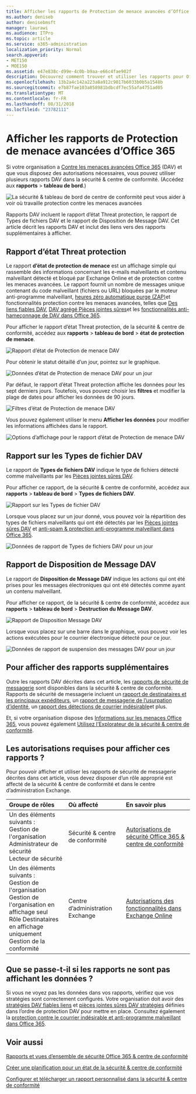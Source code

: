 ```yaml
---
title: Afficher les rapports de Protection de menace avancées d’Office 365
ms.author: deniseb
author: denisebmsft
manager: laurawi
ms.audience: ITPro
ms.topic: article
ms.service: o365-administration
localization_priority: Normal
search.appverid:
- MET150
- MOE150
ms.assetid: e47e838c-d99e-4c0b-b9aa-e66c4fae902f
description: Découvrez comment trouver et utiliser les rapports pour Office 365 avancée contre les menaces de sécurité &amp; centre de conformité.
ms.openlocfilehash: 13b2a4c142a223a8a912c9017b6033b0b5a1548b
ms.sourcegitcommit: e7b87fae103a858981bdbcdf7ec55afa4751ad05
ms.translationtype: MT
ms.contentlocale: fr-FR
ms.lasthandoff: 08/31/2018
ms.locfileid: "23782111"
---
```

# <a name="view-reports-for-office-365-advanced-threat-protection"></a>Afficher les rapports de Protection de menace avancées d’Office 365

Si votre organisation a [Contre les menaces avancées Office 365](office-365-atp.md) (DAV) et que vous disposez des autorisations nécessaires, vous pouvez utiliser plusieurs rapports DAV dans la sécurité &amp; centre de conformité. (Accédez aux **rapports** \> **tableau de bord**.)
  
![La sécurité &amp; tableau de bord de centre de conformité peut vous aider à voir où travaille protection contre les menaces avancées](media/6b213d34-adbb-44af-8549-be9a7e2db087.png)
  
Rapports DAV incluent le rapport d’état Threat protection, le rapport de Types de fichiers DAV et le rapport de Disposition de Message DAV. Cet article décrit les rapports DAV et inclut des liens vers des rapports supplémentaires à afficher.
  
## <a name="threat-protection-status-report"></a>Rapport d’état Threat protection

Le rapport **d’état de protection de menace** est un affichage simple qui rassemble des informations concernant les e-mails malveillants et contenu malveillant détecté et bloqué par Exchange Online et de protection contre les menaces avancées. Le rapport fournit un nombre de messages unique contenant du code malveillant (fichiers ou URL) bloquées par le moteur anti-programme malveillant, [heures zéro automatique purge (ZAP)](zero-hour-auto-purge.md)et fonctionnalités protection contre les menaces avancées, telles que [Des liens fiables DAV](atp-safe-links.md), [DAV agrégé Pièces jointes sûres](atp-safe-attachments.md)et les [fonctionnalités anti-hameçonnage de DAV dans Office 365](atp-anti-phishing.md).
  
Pour afficher le rapport d’état Threat protection, de la sécurité &amp; centre de conformité, accédez aux **rapports** \> **tableau de bord** \> **état de protection de menace**.
  
![Rapport d’état de Protection de menace DAV](media/6bdd41eb-62e0-423b-9fd4-d1d5baf0cbd5.png)
  
Pour obtenir le statut détaillé d’un jour, pointez sur le graphique.
  
![Données d’état de Protection de menace DAV pour un jour](media/d5c2c6ad-c002-4985-a032-c866e46fdea8.png)
  
Par défaut, le rapport d’état Threat protection affiche les données pour les sept derniers jours. Toutefois, vous pouvez choisir les **filtres** et modifier la plage de dates pour afficher les données de 90 jours. 
  
![Filtres d’état de Protection de menace DAV](media/4f703369-642b-402b-9758-b9c828283410.png)
  
Vous pouvez également utiliser le menu **Afficher les données** pour modifier les informations affichées dans le rapport. 
  
![Options d’affichage pour le rapport d’état de Protection de menace DAV](media/4959bf8c-d192-4542-b00b-184e101e7513.png)
  
## <a name="atp-file-types-report"></a>Rapport sur les Types de fichier DAV

Le rapport de **Types de fichiers DAV** indique le type de fichiers détecté comme malveillants par les [Pièces jointes sûres DAV](atp-safe-attachments.md).
  
Pour afficher ce rapport, de la sécurité &amp; centre de conformité, accédez aux **rapports** \> **tableau de bord** \> **Types de fichiers DAV**.
  
![Rapport sur les Types de fichier DAV](media/6e3f5d33-79aa-4b2d-938c-6ef135d9e54c.png)
  
Lorsque vous placez sur un jour donné, vous pouvez voir la répartition des types de fichiers malveillants qui ont été détectés par les [Pièces jointes sûres DAV](atp-safe-attachments.md) et [anti-spam &amp; protection anti-programme malveillant dans Office 365](anti-spam-and-anti-malware-protection.md).
  
![Données de rapport de Types de fichiers DAV pour un jour](media/10d18428-699a-41d2-a73e-be3a8214ada1.png)
  
## <a name="atp-message-disposition-report"></a>Rapport de Disposition de Message DAV

Le rapport de **Disposition de Message DAV** indique les actions qui ont été prises pour les messages électroniques qui ont été détectés comme ayant un contenu malveillant. 
  
Pour afficher ce rapport, de la sécurité &amp; centre de conformité, accédez aux **rapports** \> **tableau de bord** \> **Destruction du Message DAV**.
  
![Rapport de Disposition Message DAV](media/b0ff65c4-53d3-496d-bafa-8937a5eb69e5.png)
  
Lorsque vous placez sur une barre dans le graphique, vous pouvez voir les actions exécutées pour le courrier électronique détecté pour ce jour.
  
![Données de rapport de suspension des messages DAV pour un jour](media/68d2beb8-4b30-48c4-8ba6-5e8ab88ae456.png)
  
## <a name="additional-reports-to-view"></a>Pour afficher des rapports supplémentaires

Outre les rapports DAV décrites dans cet article, les [rapports de sécurité de messagerie](view-email-security-reports.md) sont disponibles dans la sécurité &amp; centre de conformité. Rapports de sécurité de messagerie incluent un [rapport de destinataires et les principaux expéditeurs](view-email-security-reports.md#top-senders-and-recipients-report), un [rapport de messagerie de l’usurpation d’identité](view-email-security-reports.md#spoof-mail-report), un [rapport des détections de courrier indésirable](view-email-security-reports.md#spam-detections-report)et plus.
  
Et, si votre organisation dispose des [Informations sur les menaces Office 365](office-365-ti.md), vous pouvez également [Utilisez l’Explorateur de la sécurité &amp; centre de conformité](use-explorer-in-security-and-compliance.md).
  
## <a name="what-permissions-are-needed-to-view-these-reports"></a>Les autorisations requises pour afficher ces rapports ?

Pour pouvoir afficher et utiliser les rapports de sécurité de messagerie décrites dans cet article, vous devez disposer d’un rôle approprié est affecté de la sécurité &amp; centre de conformité et dans le centre d’administration Exchange.
  
|**Groupe de rôles**|**Où affecté**|**En savoir plus**|
|:-----|:-----|:-----|
| Un des éléments suivants :  <br/>  Gestion de l'organisation  <br/>  Administrateur de sécurité  <br/>  Lecteur de sécurité  <br/> |Sécurité &amp; centre de conformité  <br/> |[Autorisations de sécurité Office 365 &amp; centre de conformité](permissions-in-the-security-and-compliance-center.md) <br/> |
| Un des éléments suivants :  <br/>  Gestion de l'organisation  <br/>  Gestion de l'organisation en affichage seul  <br/>  Rôle Destinataires en affichage uniquement  <br/>  Gestion de la conformité  <br/> |Centre d’administration Exchange  <br/> |[Autorisations des fonctionnalités dans Exchange Online](https://technet.microsoft.com/library/jj200673%28v=exchg.150%29.aspx) <br/> |
   
## <a name="what-if-the-reports-arent-showing-data"></a>Que se passe-t-il si les rapports ne sont pas affichant les données ?

Si vous ne voyez pas les données dans vos rapports, vérifiez que vos stratégies sont correctement configurés. Votre organisation doit avoir des [stratégies DAV fiables liens](set-up-atp-safe-links-policies.md) et [pièces jointes sûres DAV stratégies](set-up-atp-safe-attachments-policies.md) définies dans l’ordre de protection DAV pour mettre en place. Consultez également la [protection contre le courrier indésirable et anti-programme malveillant dans Office 365](anti-spam-and-anti-malware-protection.md).
  
## <a name="related-topics"></a>Voir aussi

[Rapports et vues d’ensemble de sécurité Office 365 &amp; centre de conformité](reports-and-insights-in-security-and-compliance.md)
  
[Créer une planification pour un état de la sécurité &amp; centre de conformité](create-a-schedule-for-a-report.md)
  
[Configurer et télécharger un rapport personnalisé dans la sécurité &amp; centre de conformité](set-up-and-download-a-custom-report.md)
  

